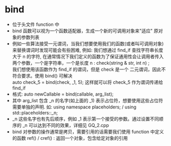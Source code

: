 # bind

*  位于头文件 function 中
*  bind 函数可以视为一个函数适配器，生成一个新的可调用对象来"适应" 原对象的参数列表
*  例如一些算法接受一元谓词，当我们想要使用我们的函数(或者叫可调用对象) 来替换谓词时发现可能会有些困难, 例如: 我们想通过 find_if 查找字符串长度大于 n  的字符, 在通常情况下我们定义的函数为了保证通用性会让调用者传入两个参数，一个是字符串，一个是长度 n : check(string & str, int n) ; <br> 我们想使用该函数作为 find_if 的谓词，但是 check 是一个 二元谓词，因此不符合要求。使用 bind() 可解决 <br> auto check_5 = bind(check, _1, 5); 这样就可以将 check_5 作为谓词传递给 find_if
*  格式: auto newCallable = bind(callable,  arg_list);
*  其中 arg_list 包含 _n 的名字(如上面的  _1) 表示占位符，想要使用这些占位符需要单独的声明. 如: using namespace placeholders; / using std::placeholders::_n;
*  _n 这些名字也有先后顺序，例如 _1 表示第一个接受的参数。通过设置不同顺序的 _n 可以达到不同的效果，详细见 GQ_2.cpp
*  bind 对参数的操作通常是拷贝，需要引用的话需要我们使用 function 中定义的函数 ref() / cref() :  返回一个对象，包含给定对象的引用
